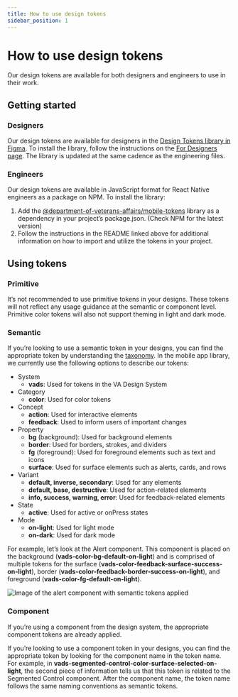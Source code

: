 ```yaml
---
title: How to use design tokens
sidebar_position: 1
---
```


# How to use design tokens

Our design tokens are available for both designers and engineers to use in their work.

## Getting started

### Designers
Our design tokens are available for designers in the [Design Tokens library in Figma](https://www.figma.com/file/rdLIEaC9rVwX70QbIGkMvG/%F0%9F%93%90-Design-Tokens?type=design). To install the library, follow the instructions on the [For Designers page](https://department-of-veterans-affairs.github.io/va-mobile-app/design/About/designers#add-a-library-to-your-project). The library is updated at the same cadence as the engineering files.

### Engineers
Our design tokens are available in JavaScript format for React Native engineers as a package on NPM. To install the library:

1. Add the [@department-of-veterans-affairs/mobile-tokens](https://www.npmjs.com/package/@department-of-veterans-affairs/mobile-tokens) library as a dependency in your project’s package.json. (Check NPM for the latest version)
2. Follow the instructions in the README linked above for additional information on how to import and utilize the tokens in your project.

## Using tokens

### Primitive
It’s not recommended to use primitive tokens in your designs. These tokens will not reflect any usage guidance at the semantic or component level. Primitive color tokens will also not support theming in light and dark mode.

### Semantic
If you’re looking to use a semantic token in your designs, you can find the appropriate token by understanding the [taxonomy](/va-mobile-app/design/Foundation/Design%20tokens/#taxonomy-and-typology). In the mobile app library, we currently use the following options to describe our tokens:

* System
    * **vads**: Used for tokens in the VA Design System
* Category
    * **color**: Used for color tokens
* Concept
    * **action**: Used for interactive elements
    * **feedback**: Used to inform users of important changes
* Property
    * **bg** (background): Used for background elements
    * **border**: Used for borders, strokes, and dividers
    * **fg** (foreground): Used for foreground elements such as text and icons
    * **surface**: Used for surface elements such as alerts, cards, and rows
* Variant
    * **default, inverse, secondary**: Used for any elements
    * **default, base, destructive**: Used for action-related elements
    * **info, success, warning, error**: Used for feedback-related elements
* State
    * **active**: Used for active or onPress states
* Mode
    * **on-light**: Used for light mode
    * **on-dark**: Used for dark mode

For example, let’s look at the Alert component. This component is placed on the background (**vads-color-bg-default-on-light**) and is comprised of multiple tokens for the surface (**vads-color-feedback-surface-success-on-light**), border (**vads-color-feedback-border-success-on-light**), and foreground (**vads-color-fg-default-on-light**).

![Image of the alert component with semantic tokens applied](/img/design-system/tokens-semantic-alert.png)

### Component
If you’re using a component from the design system, the appropriate component tokens are already applied.

If you’re looking to use a component token in your designs, you can find the appropriate token by looking for the component name in the token name. For example, in **vads-segmented-control-color-surface-selected-on-light**, the second piece of information tells us that this token is related to the Segmented Control component. After the component name, the token name follows the same naming conventions as semantic tokens.